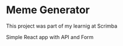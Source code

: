 # Meme Generator

This project was part of my learnig at Scrimba

Simple React app with API and Form
